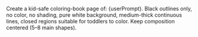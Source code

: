 Create a kid-safe coloring-book page of: {userPrompt}. Black outlines only, no color, no shading, pure white background, medium-thick continuous lines, closed regions suitable for toddlers to color. Keep composition centered (5–8 main shapes).